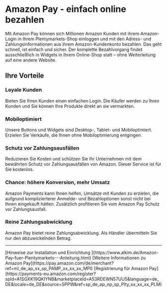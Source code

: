 # Amazon Pay - einfach online bezahlen
Mit Amazon Pay können sich Millionen Amazon Kunden mit ihrem Amazon-Login in Ihrem Plentymarkets-Shop einloggen und mit den Adress- und Zahlungsinformationen aus ihrem Amazon-Kundenkonto bezahlen. Das geht schnell, ist einfach und sicher. Der komplette Bezahlvorgang findet ausschließlich in Widgets in Ihrem Online-Shop statt – ohne Weiterleitung auf eine andere Website.
## Ihre Vorteile
### Loyale Kunden      
Bieten Sie Ihren Kunden einen einfachen Login. Die Käufer werden zu Ihren Kunden und Sie können Ihre Produkte direkt an sie vermarkten.     

### Mobiloptimiert      
Unsere Buttons und Widgets sind Desktop-, Tablet- und Mobiloptimiert. Erzielen Sie Verkäufe, die Ihnen ohne Mobiloptimierung entgingen.     
 
### Schutz vor Zahlungsausfällen      
Reduzieren Sie Kosten und schützen Sie Ihr Unternehmen mit dem bewährten Schutz vor Zahlungsausfällen von Amazon. Dieser Service ist für Sie kostenlos.     
 
### Chance: höhere Konversion, mehr Umsatz      
Amazon Payments kann Ihnen helfen, Umsätze mit Kunden zu erzielen, die aufgrund komplizierterer Anmelde- und Bezahloptionen sonst nicht bei Ihnen eingekauft hätten. Zusätzlich profitieren Sie vom Amazon Pay Schutz vor Zahlungsausfall.     
 
### Reine Zahlungsabwicklung      
Amazon Pay bietet reine Zahlungsabwicklung. Als Händler übermitteln Sie nur den abzuwickelnden Betrag.

<hr>
[Hinweise zur Installation und Einrichtung ](https://www.alkim.de/Amazon-Pay-fuer-Plentymarkets---Anleitung.html)	   
[Weitere Informationen zu Amazon Pay](https://pay.amazon.com/de/merchant?ref=ml_de_ap_xx_sp_PAMP_xx_xx_xx_MPI)	 
[Registrierung für Amazon Pay](https://payments-eu.amazon.com/register?spId=A1SGXK19QKIYNB&marketplaceId=A53RDEWN57UU5&language=de_DE&locale=de_DE&source=SPPW&ref=sp_de_ap_np_sp_Plty_xx_xx_xx_PLM)